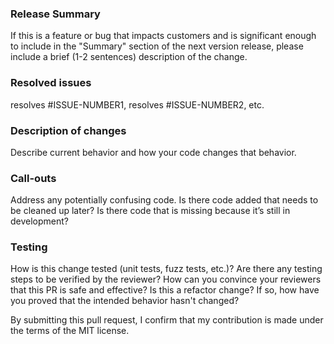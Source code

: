 ### Release Summary

If this is a feature or bug that impacts customers and is significant enough to
include in the "Summary" section of the next version release, please include a
brief (1-2 sentences) description of the change.

### Resolved issues

resolves #ISSUE-NUMBER1, resolves #ISSUE-NUMBER2, etc.

### Description of changes

Describe current behavior and how your code changes that behavior.

### Call-outs

Address any potentially confusing code. Is there code added that needs to be
cleaned up later? Is there code that is missing because it’s still in
development?

### Testing

How is this change tested (unit tests, fuzz tests, etc.)? Are there any testing
steps to be verified by the reviewer?
How can you convince your reviewers that this PR is safe and effective?
Is this a refactor change? If so, how have you proved that the intended behavior
hasn't changed?

By submitting this pull request, I confirm that my contribution is made under
the terms of the MIT license.
